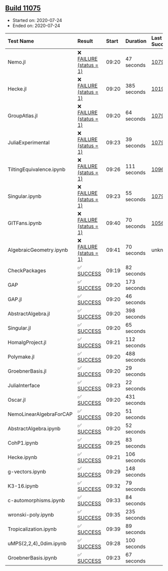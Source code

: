 ## [Build 11075](https://oscarci.mathematik.uni-kl.de/job/oscar/11075/)

* Started on: 2020-07-24
* Ended on: 2020-07-24

| Test Name    | Result | Start | Duration | Last Success | First Failure |
|:-------------|:-------|:------|:---------|:-------------|:--------------|
| Nemo.jl | ❌ [FAILURE (status = 1)](https://oscarci.mathematik.uni-kl.de/job/oscar/11075/artifact/logs/build-11075/Nemo.jl.log) | 09:20 | 47 seconds | [10790](https://oscarci.mathematik.uni-kl.de/job/oscar/10790/) | [10791](https://oscarci.mathematik.uni-kl.de/job/oscar/10791/) |
| Hecke.jl | ❌ [FAILURE (status = 1)](https://oscarci.mathematik.uni-kl.de/job/oscar/11075/artifact/logs/build-11075/Hecke.jl.log) | 09:20 | 385 seconds | [10197](https://oscarci.mathematik.uni-kl.de/job/oscar/10197/) | [10198](https://oscarci.mathematik.uni-kl.de/job/oscar/10198/) |
| GroupAtlas.jl | ❌ [FAILURE (status = 1)](https://oscarci.mathematik.uni-kl.de/job/oscar/11075/artifact/logs/build-11075/GroupAtlas.jl.log) | 09:20 | 64 seconds | [10790](https://oscarci.mathematik.uni-kl.de/job/oscar/10790/) | [10791](https://oscarci.mathematik.uni-kl.de/job/oscar/10791/) |
| JuliaExperimental | ❌ [FAILURE (status = 1)](https://oscarci.mathematik.uni-kl.de/job/oscar/11075/artifact/logs/build-11075/JuliaExperimental.log) | 09:23 | 39 seconds | [10790](https://oscarci.mathematik.uni-kl.de/job/oscar/10790/) | [10791](https://oscarci.mathematik.uni-kl.de/job/oscar/10791/) |
| TiltingEquivalence.ipynb | ❌ [FAILURE (status = 1)](https://oscarci.mathematik.uni-kl.de/job/oscar/11075/artifact/logs/build-11075/TiltingEquivalence.ipynb.log) | 09:26 | 111 seconds | [10962](https://oscarci.mathematik.uni-kl.de/job/oscar/10962/) | [10963](https://oscarci.mathematik.uni-kl.de/job/oscar/10963/) |
| Singular.ipynb | ❌ [FAILURE (status = 1)](https://oscarci.mathematik.uni-kl.de/job/oscar/11075/artifact/logs/build-11075/Singular.ipynb.log) | 09:23 | 55 seconds | [10790](https://oscarci.mathematik.uni-kl.de/job/oscar/10790/) | [10791](https://oscarci.mathematik.uni-kl.de/job/oscar/10791/) |
| GITFans.ipynb | ❌ [FAILURE (status = 1)](https://oscarci.mathematik.uni-kl.de/job/oscar/11075/artifact/logs/build-11075/GITFans.ipynb.log) | 09:40 | 70 seconds | [10566](https://oscarci.mathematik.uni-kl.de/job/oscar/10566/) | [10567](https://oscarci.mathematik.uni-kl.de/job/oscar/10567/) |
| AlgebraicGeometry.ipynb | ❌ [FAILURE (status = 1)](https://oscarci.mathematik.uni-kl.de/job/oscar/11075/artifact/logs/build-11075/AlgebraicGeometry.ipynb.log) | 09:41 | 70 seconds | unknown | unknown |
| CheckPackages | ✅ [SUCCESS](https://oscarci.mathematik.uni-kl.de/job/oscar/11075/artifact/logs/build-11075/CheckPackages.log) | 09:19 | 82 seconds |  |  |
| GAP | ✅ [SUCCESS](https://oscarci.mathematik.uni-kl.de/job/oscar/11075/artifact/logs/build-11075/GAP.log) | 09:20 | 173 seconds |  |  |
| GAP.jl | ✅ [SUCCESS](https://oscarci.mathematik.uni-kl.de/job/oscar/11075/artifact/logs/build-11075/GAP.jl.log) | 09:20 | 46 seconds |  |  |
| AbstractAlgebra.jl | ✅ [SUCCESS](https://oscarci.mathematik.uni-kl.de/job/oscar/11075/artifact/logs/build-11075/AbstractAlgebra.jl.log) | 09:20 | 398 seconds |  |  |
| Singular.jl | ✅ [SUCCESS](https://oscarci.mathematik.uni-kl.de/job/oscar/11075/artifact/logs/build-11075/Singular.jl.log) | 09:20 | 65 seconds |  |  |
| HomalgProject.jl | ✅ [SUCCESS](https://oscarci.mathematik.uni-kl.de/job/oscar/11075/artifact/logs/build-11075/HomalgProject.jl.log) | 09:21 | 112 seconds |  |  |
| Polymake.jl | ✅ [SUCCESS](https://oscarci.mathematik.uni-kl.de/job/oscar/11075/artifact/logs/build-11075/Polymake.jl.log) | 09:20 | 488 seconds |  |  |
| GroebnerBasis.jl | ✅ [SUCCESS](https://oscarci.mathematik.uni-kl.de/job/oscar/11075/artifact/logs/build-11075/GroebnerBasis.jl.log) | 09:20 | 29 seconds |  |  |
| JuliaInterface | ✅ [SUCCESS](https://oscarci.mathematik.uni-kl.de/job/oscar/11075/artifact/logs/build-11075/JuliaInterface.log) | 09:23 | 22 seconds |  |  |
| Oscar.jl | ✅ [SUCCESS](https://oscarci.mathematik.uni-kl.de/job/oscar/11075/artifact/logs/build-11075/Oscar.jl.log) | 09:20 | 431 seconds |  |  |
| NemoLinearAlgebraForCAP | ✅ [SUCCESS](https://oscarci.mathematik.uni-kl.de/job/oscar/11075/artifact/logs/build-11075/NemoLinearAlgebraForCAP.log) | 09:20 | 51 seconds |  |  |
| AbstractAlgebra.ipynb | ✅ [SUCCESS](https://oscarci.mathematik.uni-kl.de/job/oscar/11075/artifact/logs/build-11075/AbstractAlgebra.ipynb.log) | 09:20 | 52 seconds |  |  |
| CohP1.ipynb | ✅ [SUCCESS](https://oscarci.mathematik.uni-kl.de/job/oscar/11075/artifact/logs/build-11075/CohP1.ipynb.log) | 09:25 | 83 seconds |  |  |
| Hecke.ipynb | ✅ [SUCCESS](https://oscarci.mathematik.uni-kl.de/job/oscar/11075/artifact/logs/build-11075/Hecke.ipynb.log) | 09:21 | 106 seconds |  |  |
| g-vectors.ipynb | ✅ [SUCCESS](https://oscarci.mathematik.uni-kl.de/job/oscar/11075/artifact/logs/build-11075/g-vectors.ipynb.log) | 09:29 | 148 seconds |  |  |
| K3-16.ipynb | ✅ [SUCCESS](https://oscarci.mathematik.uni-kl.de/job/oscar/11075/artifact/logs/build-11075/K3-16.ipynb.log) | 09:32 | 79 seconds |  |  |
| c-automorphisms.ipynb | ✅ [SUCCESS](https://oscarci.mathematik.uni-kl.de/job/oscar/11075/artifact/logs/build-11075/c-automorphisms.ipynb.log) | 09:33 | 84 seconds |  |  |
| wronski-poly.ipynb | ✅ [SUCCESS](https://oscarci.mathematik.uni-kl.de/job/oscar/11075/artifact/logs/build-11075/wronski-poly.ipynb.log) | 09:35 | 235 seconds |  |  |
| Tropicalization.ipynb | ✅ [SUCCESS](https://oscarci.mathematik.uni-kl.de/job/oscar/11075/artifact/logs/build-11075/Tropicalization.ipynb.log) | 09:39 | 89 seconds |  |  |
| uMPS(2,2,4)_0dim.ipynb | ✅ [SUCCESS](https://oscarci.mathematik.uni-kl.de/job/oscar/11075/artifact/logs/build-11075/uMPS-2-2-4-_0dim.ipynb.log) | 09:28 | 100 seconds |  |  |
| GroebnerBasis.ipynb | ✅ [SUCCESS](https://oscarci.mathematik.uni-kl.de/job/oscar/11075/artifact/logs/build-11075/GroebnerBasis.ipynb.log) | 09:23 | 67 seconds |  |  |
